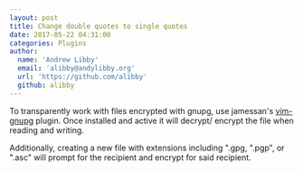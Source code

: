 ```yaml
---
layout: post
title: Change double quotes to single quotes
date: 2017-05-22 04:31:00
categories: Plugins
author:
  name: 'Andrew Libby'
  email: 'alibby@andylibby.org'
  url: 'https://github.com/alibby'
  github: alibby
---
```


To transparently work with files encrypted with gnupg, use jamessan's
[vim-gnupg](https://github.com/jamessan/vim-gnupg) plugin.  Once installed and
active it will decrypt/ encrypt the file when reading and writing.

Additionally, creating a new file with extensions including ".gpg, ".pgp", or
".asc" will prompt for the recipient and encrypt for said recipient.

